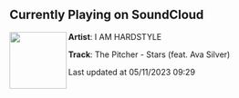 ## Currently Playing on SoundCloud

[<img align="left" width="100" src="https://i1.sndcdn.com/artworks-y55wNd7BySj9f4py-agqmOw-t500x500.jpg">](https://soundcloud.com/iamhardstyle/the-pitcher-stars)

**Artist**: I AM HARDSTYLE 

**Track**: The Pitcher - Stars (feat. Ava Silver)

Last updated at 05/11/2023 09:29
